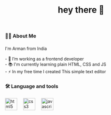 ###
<h1>
     
</h1>

###
<h1 align="center">hey there 👋</h1>
</br>

###

<h3 align="left">👩‍💻  About Me</h3>

###

<p align="left">I'm Arman from India<br><br>- 🔭 I’m working as a frontend developer<br>- 📚 I'm currently learning plain HTML, CSS and JS<br>- ⚡ In my free time I created This simple text editor</p>

###

<h3 align="left">🛠 Language and tools</h3>

###

<div align="left">
  <img src="https://cdn.jsdelivr.net/gh/devicons/devicon/icons/html5/html5-original.svg" height="40" alt="html5 logo"  />
  <img width="12" />
  <img src="https://cdn.jsdelivr.net/gh/devicons/devicon/icons/css3/css3-original.svg" height="40" alt="css3 logo"  />
  <img width="12" />
  <img src="https://cdn.jsdelivr.net/gh/devicons/devicon/icons/javascript/javascript-original.svg" height="40" alt="javascript logo"  />
</div>

###
